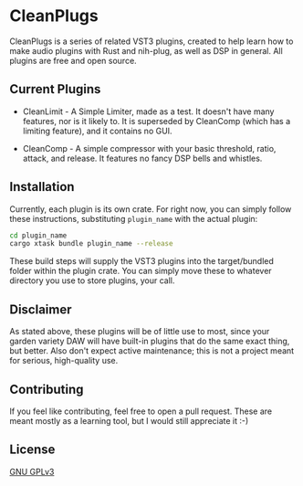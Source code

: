 # CleanPlugs

CleanPlugs is a series of related VST3 plugins, created to help learn how to make audio plugins with Rust and nih-plug, as well as DSP in general. All plugins are free and open source. 

## Current Plugins

* CleanLimit - A Simple Limiter, made as a test. It doesn't have many features, nor is it likely to. It is superseded by CleanComp (which has a limiting feature), and it contains no GUI.

* CleanComp - A simple compressor with your basic threshold, ratio, attack, and release. It features no fancy DSP bells and whistles.

## Installation

Currently, each plugin is its own crate. For right now, you can simply follow these instructions, substituting `plugin_name` with the actual plugin:

```bash
cd plugin_name
cargo xtask bundle plugin_name --release
```
These build steps will supply the VST3 plugins into the target/bundled folder within the plugin crate. You can simply move these to whatever directory you use to store plugins, your call.

## Disclaimer

As stated above, these plugins will be of little use to most, since your garden variety DAW will have built-in plugins that do the same exact thing, but better. Also don't expect active maintenance; this is not a project meant for serious, high-quality use.

## Contributing

If you feel like contributing, feel free to open a pull request. These are meant mostly as a learning tool, but I would still appreciate it :-)

## License
[GNU GPLv3](https://choosealicense.com/licenses/gpl-3.0/)